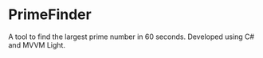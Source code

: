 # PrimeFinder
A tool to find the largest prime number in 60 seconds. Developed using C# and MVVM Light.



